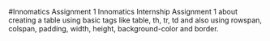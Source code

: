 #Innomatics Assignment 1
Innomatics Internship Assignment 1 about creating a table using basic tags like table, th, tr, td and also using rowspan, colspan, padding, width, height, background-color and border.
